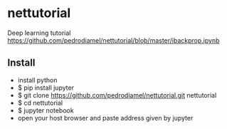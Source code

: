 # nettutorial
Deep learning tutorial
https://github.com/pedrodiamel/nettutorial/blob/master/ibackprop.ipynb

## Install 

- install python
- $ pip install jupyter
- $ git clone https://github.com/pedrodiamel/nettutorial.git nettutorial
- $ cd nettutorial
- $ jupyter notebook
- open your host browser and paste address given by jupyter
